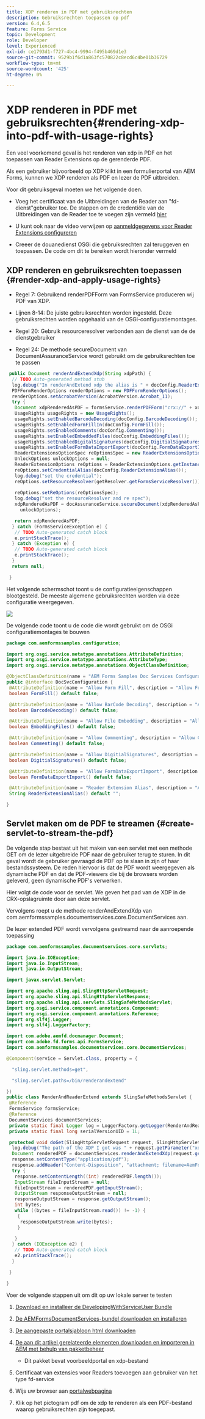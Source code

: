 ```yaml
---
title: XDP renderen in PDF met gebruiksrechten
description: Gebruiksrechten toepassen op pdf
version: 6.4,6.5
feature: Forms Service
topic: Development
role: Developer
level: Experienced
exl-id: ce1793d1-f727-4bc4-9994-f495b469d1e3
source-git-commit: 9529b1f6d1a863fc570822c8ecd6c4be01b36729
workflow-type: tm+mt
source-wordcount: '425'
ht-degree: 0%

---
```


# XDP renderen in PDF met gebruiksrechten{#rendering-xdp-into-pdf-with-usage-rights}

Een veel voorkomend geval is het renderen van xdp in PDF en het toepassen van Reader Extensions op de gerenderde PDF.

Als een gebruiker bijvoorbeeld op XDP klikt in een formulierportal van AEM Forms, kunnen we XDP renderen als PDF en lezer de PDF uitbreiden.


Voor dit gebruiksgeval moeten we het volgende doen.

* Voeg het certificaat van de Uitbreidingen van de Reader aan &quot;fd-dienst&quot;gebruiker toe. De stappen om de credentiële van de Uitbreidingen van de Reader toe te voegen zijn vermeld [hier](https://experienceleague.adobe.com/docs/experience-manager-65/forms/install-aem-forms/osgi-installation/install-configure-document-services.html?lang=en)


* U kunt ook naar de video verwijzen op [aanmeldgegevens voor Reader Extensions configureren](https://experienceleague.adobe.com/docs/experience-manager-learn/forms/document-services/configuring-reader-extension-osgi.html)


* Creeer de douanedienst OSGi die gebruiksrechten zal teruggeven en toepassen. De code om dit te bereiken wordt hieronder vermeld

## XDP renderen en gebruiksrechten toepassen {#render-xdp-and-apply-usage-rights}

* Regel 7: Gebruikend renderPDFForm van FormsService produceren wij PDF van XDP.

* Lijnen 8-14: De juiste gebruiksrechten worden ingesteld. Deze gebruiksrechten worden opgehaald van de OSGi-configuratiemontages.

* Regel 20: Gebruik resourceresolver verbonden aan de dienst van de de dienstgebruiker

* Regel 24: De methode secureDocument van DocumentAssuranceService wordt gebruikt om de gebruiksrechten toe te passen

```java
 public Document renderAndExtendXdp(String xdpPath) {
  // TODO Auto-generated method stub
  log.debug("In renderAndExtend xdp the alias is " + docConfig.ReaderExtensionAlias());
  PDFFormRenderOptions renderOptions = new PDFFormRenderOptions();
  renderOptions.setAcrobatVersion(AcrobatVersion.Acrobat_11);
  try {
   Document xdpRenderedAsPDF = formsService.renderPDFForm("crx://" + xdpPath, null, renderOptions);
   UsageRights usageRights = new UsageRights();
   usageRights.setEnabledBarcodeDecoding(docConfig.BarcodeDecoding());
   usageRights.setEnabledFormFillIn(docConfig.FormFill());
   usageRights.setEnabledComments(docConfig.Commenting());
   usageRights.setEnabledEmbeddedFiles(docConfig.EmbeddingFiles());
   usageRights.setEnabledDigitalSignatures(docConfig.DigitialSignatures());
   usageRights.setEnabledFormDataImportExport(docConfig.FormDataExportImport());
   ReaderExtensionsOptionSpec reOptionsSpec = new ReaderExtensionsOptionSpec(usageRights, "Sample ARES");
   UnlockOptions unlockOptions = null;
   ReaderExtensionOptions reOptions = ReaderExtensionOptions.getInstance();
   reOptions.setCredentialAlias(docConfig.ReaderExtensionAlias());
   log.debug("set the credential");
   reOptions.setResourceResolver(getResolver.getFormsServiceResolver());
   
   reOptions.setReOptions(reOptionsSpec);
   log.debug("set the resourceResolver and re spec");
   xdpRenderedAsPDF = docAssuranceService.secureDocument(xdpRenderedAsPDF, null, null, reOptions,
     unlockOptions);

   return xdpRenderedAsPDF;
  } catch (FormsServiceException e) {
   // TODO Auto-generated catch block
   e.printStackTrace();
  } catch (Exception e) {
   // TODO Auto-generated catch block
   e.printStackTrace();
  }
  return null;

 }
```

Het volgende schermschot toont u de configuratieeigenschappen blootgesteld. De meeste algemene gebruiksrechten worden via deze configuratie weergegeven.

![](assets/configurationproperties.gif)

De volgende code toont u de code die wordt gebruikt om de OSGi configuratiemontages te bouwen

```java
package com.aemformssamples.configuration;

import org.osgi.service.metatype.annotations.AttributeDefinition;
import org.osgi.service.metatype.annotations.AttributeType;
import org.osgi.service.metatype.annotations.ObjectClassDefinition;

@ObjectClassDefinition(name = "AEM Forms Samples Doc Services Configuration", description = "AEM Forms Samples Doc Services Configuration")
public @interface DocSvcConfiguration {
 @AttributeDefinition(name = "Allow Form Fill", description = "Allow Form Fill", type = AttributeType.BOOLEAN)
 boolean FormFill() default false;

 @AttributeDefinition(name = "Allow BarCode Decoding", description = "Allow BarCode Decoding", type = AttributeType.BOOLEAN)
 boolean BarcodeDecoding() default false;

 @AttributeDefinition(name = "Allow File Embedding", description = "Allow File Embedding", type = AttributeType.BOOLEAN)
 boolean EmbeddingFiles() default false;

 @AttributeDefinition(name = "Allow Commenting", description = "Allow Commenting", type = AttributeType.BOOLEAN)
 boolean Commenting() default false;

 @AttributeDefinition(name = "Allow DigitialSignatures", description = "Allow File DigitialSignatures", type = AttributeType.BOOLEAN)
 boolean DigitialSignatures() default false;

 @AttributeDefinition(name = "Allow FormDataExportImport", description = "Allow FormDataExportImport", type = AttributeType.BOOLEAN)
 boolean FormDataExportImport() default false;

 @AttributeDefinition(name = "Reader Extension Alias", description = "Alias of your Reader Extension")
 String ReaderExtensionAlias() default "";

}
```

## Servlet maken om de PDF te streamen {#create-servlet-to-stream-the-pdf}

De volgende stap bestaat uit het maken van een servlet met een methode GET om de lezer uitgebreide PDF naar de gebruiker terug te sturen. In dit geval wordt de gebruiker gevraagd de PDF op te slaan in zijn of haar bestandssysteem. De reden hiervoor is dat de PDF wordt weergegeven als dynamische PDF en dat de PDF-viewers die bij de browsers worden geleverd, geen dynamische PDF&#39;s verwerken.

Hier volgt de code voor de servlet. We geven het pad van de XDP in de CRX-opslagruimte door aan deze servlet.

Vervolgens roept u de methode renderAndExtendXdp van com.aemformssamples.documentservices.core.DocumentServices aan.

De lezer extended PDF wordt vervolgens gestreamd naar de aanroepende toepassing

```java
package com.aemformssamples.documentservices.core.servlets;

import java.io.IOException;
import java.io.InputStream;
import java.io.OutputStream;

import javax.servlet.Servlet;

import org.apache.sling.api.SlingHttpServletRequest;
import org.apache.sling.api.SlingHttpServletResponse;
import org.apache.sling.api.servlets.SlingSafeMethodsServlet;
import org.osgi.service.component.annotations.Component;
import org.osgi.service.component.annotations.Reference;
import org.slf4j.Logger;
import org.slf4j.LoggerFactory;

import com.adobe.aemfd.docmanager.Document;
import com.adobe.fd.forms.api.FormsService;
import com.aemformssamples.documentservices.core.DocumentServices;

@Component(service = Servlet.class, property = {

  "sling.servlet.methods=get",

  "sling.servlet.paths=/bin/renderandextend"

})
public class RenderAndReaderExtend extends SlingSafeMethodsServlet {
 @Reference
 FormsService formsService;
 @Reference
 DocumentServices documentServices;
 private static final Logger log = LoggerFactory.getLogger(RenderAndReaderExtend.class);
 private static final long serialVersionUID = 1L;

 protected void doGet(SlingHttpServletRequest request, SlingHttpServletResponse response) {
  log.debug("The path of the XDP I got was " + request.getParameter("xdpPath"));
  Document renderedPDF = documentServices.renderAndExtendXdp(request.getParameter("xdpPath"));
  response.setContentType("application/pdf");
  response.addHeader("Content-Disposition", "attachment; filename=AemFormsRocks.pdf");
  try {
   response.setContentLength((int) renderedPDF.length());
   InputStream fileInputStream = null;
   fileInputStream = renderedPDF.getInputStream();
   OutputStream responseOutputStream = null;
   responseOutputStream = response.getOutputStream();
   int bytes;
   while ((bytes = fileInputStream.read()) != -1) {
    {
     responseOutputStream.write(bytes);
    }

   }
  } catch (IOException e2) {
   // TODO Auto-generated catch block
   e2.printStackTrace();
  }

 }

}
```

Voer de volgende stappen uit om dit op uw lokale server te testen
1. [Download en installeer de DevelopingWithServiceUser Bundle](/help/forms/assets/common-osgi-bundles/DevelopingWithServiceUser.jar)
1. [De AEMFormsDocumentServices-bundel downloaden en installeren](/help/forms/assets/common-osgi-bundles/AEMFormsDocumentServices.core-1.0-SNAPSHOT.jar)

1. [De aangepaste portalsjabloon html downloaden](assets/render-and-extend-template.zip)
1. [De aan dit artikel gerelateerde elementen downloaden en importeren in AEM met behulp van pakketbeheer](assets/renderandextendxdp.zip)
   * Dit pakket bevat voorbeeldportal en xdp-bestand
1. Certificaat van extensies voor Readers toevoegen aan gebruiker van het type fd-service
1. Wijs uw browser aan [portalwebpagina](http://localhost:4502/content/AemForms/ReaderExtensionsXdp.html)
1. Klik op het pictogram pdf om de xdp te renderen als een PDF-bestand waarop gebruiksrechten zijn toegepast.
